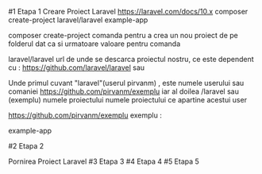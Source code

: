 #1 Etapa 1
Creare Proiect Laravel 
https://laravel.com/docs/10.x
composer create-project laravel/laravel example-app

composer create-project 
comanda pentru a crea un nou proiect de pe folderul dat ca si urmatoare valoare pentru comanda 


 laravel/laravel
url de unde se descarca proiectul nostru, ce este dependent cu :
https://github.com/laravel/laravel sau 


Unde primul cuvant "laravel"(userul pirvanm) , este numele userului sau comaniei 
https://github.com/pirvanm/exemplu
 iar al doilea /laravel  sau (exemplu) numele proiectului numele proiectului ce apartine acestui user

https://github.com/pirvanm/exemplu
 exemplu :

 example-app



#2 Etapa 2

Pornirea Proiect Laravel
#3 Etapa 3
#4 Etapa 4
#5 Etapa 5